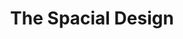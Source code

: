 ---
link: https://chroma9.bandcamp.com/track/the-spacial-design
title: The Spacial Design
artist: Chroma9
musician: Chroma9
artwork: https://f4.bcbits.com/img/a0863924434_16.jpg
---